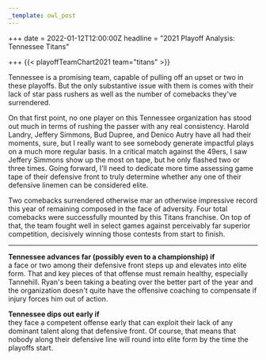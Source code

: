 ```yaml
---
_template: owl_post
---
```


+++
date = 2022-01-12T12:00:00Z
headline = "2021 Playoff Analysis: Tennessee Titans"

+++
{{< playoffTeamChart2021 team="titans" >}}

Tennessee is a promising team, capable of pulling off an upset or two in these playoffs. But the only substantive issue with them is comes with their lack of star pass rushers as well as the number of comebacks they've surrendered.

On that first point, no one player on this Tennessee organization has stood out much in terms of rushing the passer with any real consistency. Harold Landry, Jeffery Simmons, Bud Dupree, and Denico Autry have all had their moments, sure, but I really want to see somebody generate impactful plays on a much more regular basis. In a critical match against the 49ers, I saw Jeffery Simmons show up the most on tape, but he only flashed two or three times. Going forward, I'll need to dedicate more time assessing game tape of their defensive front to truly determine whether any one of their defensive linemen can be considered elite.

Two comebacks surrendered otherwise mar an otherwise impressive record this year of remaining composed in the face of adversity. Four total comebacks were successfully mounted by this Titans franchise. On top of that, the team fought well in select games against perceivably far superior competition, decisively winning those contests from start to finish.

***

**Tennessee advances far (possibly even to a championship) if**  
a face or two among their defensive front steps up and elevates into elite form. That and key pieces of that offense must remain healthy, especially Tannehill. Ryan's been taking a beating over the better part of the year and the organization doesn't quite have the offensive coaching to compensate if injury forces him out of action.

**Tennessee dips out early if**  
they face a competent offense early that can exploit their lack of any dominant talent along that defensive front. Of course, that means that nobody along their defensive line will round into elite form by the time the playoffs start.
